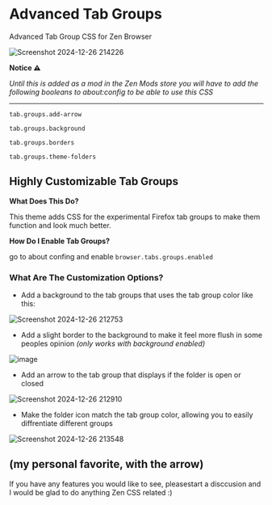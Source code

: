 # Advanced Tab Groups
Advanced Tab Group CSS for Zen Browser


![Screenshot 2024-12-26 214226](https://github.com/user-attachments/assets/88b43e94-0d41-4d2c-a7e1-a9628c268b5e)

**Notice ⚠️**

_Until this is added as a mod in the Zen Mods store you will have to add the following booleans to about:config to be able to use this CSS_


------------
`tab.groups.add-arrow`

`tab.groups.background`

`tab.groups.borders`

`tab.groups.theme-folders`

## Highly Customizable Tab Groups
**What Does This Do?**

This theme adds CSS for the experimental Firefox tab groups to make them function and look much better.

**How Do I Enable Tab Groups?**

go to about confing and enable `browser.tabs.groups.enabled`

### What Are The Customization Options?
* Add a background to the tab groups that uses the tab group color like this:

  
![Screenshot 2024-12-26 212753](https://github.com/user-attachments/assets/336f1da8-1c13-47ff-a0d1-c933abf3f6f6)
* Add a slight border to the background to make it feel more flush in some peoples opinion _(only works with background enabled)_


![image](https://github.com/user-attachments/assets/197e942e-e3d3-431c-8479-2a0c5aeac4b7)
* Add an arrow to the tab group that displays if the folder is open or closed


![Screenshot 2024-12-26 212910](https://github.com/user-attachments/assets/2c5ca1f7-1920-45b0-9a26-ae3be13a6772)
* Make the folder icon match the tab group color, allowing you to easily diffrentiate different groups

  
![Screenshot 2024-12-26 213548](https://github.com/user-attachments/assets/f4d3f8c7-f716-47b3-8812-01b2f3a5ca69)

(my personal favorite, with the arrow)
---------------
If you have any features you would like to see, pleasestart a disccusion and I would be glad to do anything Zen CSS related :)
